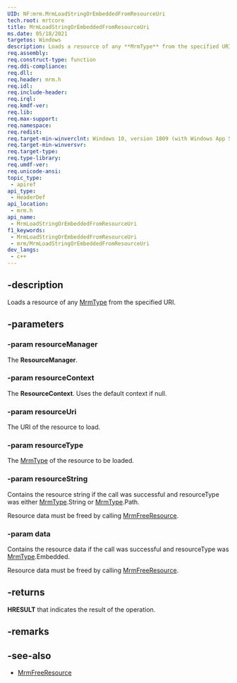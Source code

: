 ```yaml
---
UID: NF:mrm.MrmLoadStringOrEmbeddedFromResourceUri
tech.root: mrtcore 
title: MrmLoadStringOrEmbeddedFromResourceUri
ms.date: 05/18/2021 
targetos: Windows
description: Loads a resource of any **MrmType** from the specified URI.
req.assembly: 
req.construct-type: function
req.ddi-compliance: 
req.dll: 
req.header: mrm.h
req.idl: 
req.include-header: 
req.irql: 
req.kmdf-ver: 
req.lib: 
req.max-support: 
req.namespace: 
req.redist: 
req.target-min-winverclnt: Windows 10, version 1809 (with Windows App SDK 0.5 or later) 
req.target-min-winversvr: 
req.target-type: 
req.type-library: 
req.umdf-ver: 
req.unicode-ansi: 
topic_type:
 - apiref
api_type:
 - HeaderDef
api_location:
 - mrm.h
api_name:
 - MrmLoadStringOrEmbeddedFromResourceUri
f1_keywords:
 - MrmLoadStringOrEmbeddedFromResourceUri
 - mrm/MrmLoadStringOrEmbeddedFromResourceUri
dev_langs:
 - c++
---
```



## -description

Loads a resource of any [MrmType](ne-mrm-mrmtype.md) from the specified URI.

## -parameters

### -param resourceManager

The **ResourceManager**.

### -param resourceContext

The **ResourceContext**. Uses the default context if null.

### -param resourceUri

The URI of the resource to load.

### -param resourceType

The [MrmType](ne-mrm-mrmtype.md) of the resource to be loaded.

### -param resourceString

Contains the resource string if the call was successful and resourceType was either [MrmType](ne-mrm-mrmtype.md).String or [MrmType](ne-mrm-mrmtype.md).Path.

Resource data must be freed by calling [MrmFreeResource](nf-mrm-mrmfreeresource.md).

### -param data

Contains the resource data if the call was successful and resourceType was [MrmType](ne-mrm-mrmtype.md).Embedded.

Resource data must be freed by calling [MrmFreeResource](nf-mrm-mrmfreeresource.md).

## -returns

**HRESULT** that indicates the result of the operation.

## -remarks

## -see-also

- [MrmFreeResource](nf-mrm-mrmfreeresource.md)
